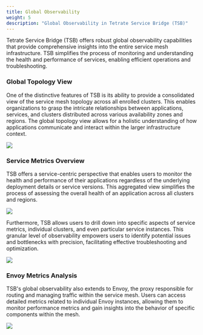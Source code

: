 ```yaml
---
title: Global Observability
weight: 5
description: "Global Observability in Tetrate Service Bridge (TSB)"
---
```


Tetrate Service Bridge (TSB) offers robust global observability capabilities that provide comprehensive insights into the entire service mesh infrastructure. TSB simplifies the process of monitoring and understanding the health and performance of services, enabling efficient operations and troubleshooting.

### Global Topology View

One of the distinctive features of TSB is its ability to provide a consolidated view of the service mesh topology across all enrolled clusters. This enables organizations to grasp the intricate relationships between applications, services, and clusters distributed across various availability zones and regions. The global topology view allows for a holistic understanding of how applications communicate and interact within the larger infrastructure context.

![](../../assets/concepts/tsb-topology.png)

### Service Metrics Overview

TSB offers a service-centric perspective that enables users to monitor the health and performance of their applications regardless of the underlying deployment details or service versions. This aggregated view simplifies the process of assessing the overall health of an application across all clusters and regions.

![](../../assets/concepts/service-details.png)

Furthermore, TSB allows users to drill down into specific aspects of service metrics, individual clusters, and even particular service instances. This granular level of observability empowers users to identify potential issues and bottlenecks with precision, facilitating effective troubleshooting and optimization.

![](../../assets/concepts/service-metrics.png)

### Envoy Metrics Analysis

TSB's global observability also extends to Envoy, the proxy responsible for routing and managing traffic within the service mesh. Users can access detailed metrics related to individual Envoy instances, allowing them to monitor performance metrics and gain insights into the behavior of specific components within the mesh.

![](../../assets/concepts/envoy-instance-metrics.png)